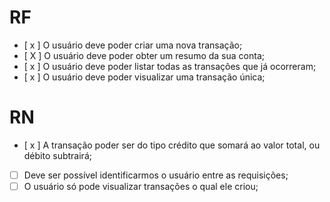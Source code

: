 # RF
- [ x ] O usuário deve poder criar uma nova transação;
- [ X ] O usuário deve poder obter um resumo da sua conta;
- [ x ] O usuário deve poder listar todas as transações que já ocorreram;
- [ x ] O usuário deve poder visualizar uma transação única;

# RN
- [ x ] A transação poder ser do tipo crédito que somará ao valor total, ou débito subtrairá;
- [  ] Deve ser possível identificarmos o usuário entre as requisições;
- [  ] O usuário só pode visualizar transações o qual ele criou;